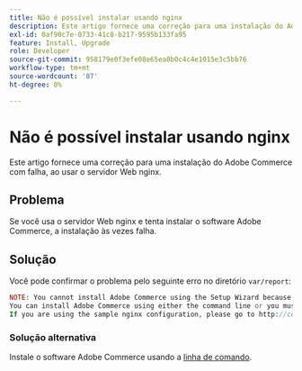 ```yaml
---
title: Não é possível instalar usando nginx
description: Este artigo fornece uma correção para uma instalação do Adobe Commerce com falha, ao usar o servidor Web nginx.
exl-id: 0af90c7e-0733-41c8-b217-9595b133fa95
feature: Install, Upgrade
role: Developer
source-git-commit: 958179e0f3efe08e65ea8b0c4c4e1015e3c5bb76
workflow-type: tm+mt
source-wordcount: '87'
ht-degree: 0%

---
```


# Não é possível instalar usando nginx

Este artigo fornece uma correção para uma instalação do Adobe Commerce com falha, ao usar o servidor Web nginx.

## Problema

Se você usa o servidor Web nginx e tenta instalar o software Adobe Commerce, a instalação às vezes falha.

## Solução

Você pode confirmar o problema pelo seguinte erro no diretório `var/report`:

```php
NOTE: You cannot install Adobe Commerce using the Setup Wizard because the Adobe Commerce setup directory cannot be accessed.
You can install Adobe Commerce using either the command line or you must restore access to the following directory: /var/www/html/setup
If you are using the sample nginx configuration, please go to http://ce.mtf03.bcn.magento.com/setup/";i:1;s:641:"#0 /var/www/html/lib/internal/Magento/Framework/App/Http.php(213): Magento\Framework\App\Http->redirectToSetup(Object(Magento\Framework\App\Bootstrap), Object(Exception))
```

### Solução alternativa

Instale o software Adobe Commerce usando a [linha de comando](https://devdocs.magento.com/guides/v2.3/install-gde/install/cli/install-cli.html).
